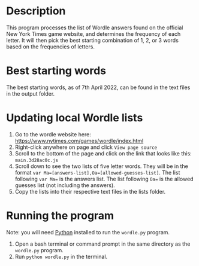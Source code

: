 # Description

This program processes the list of Wordle answers found on the official New York Times game website, and determines the frequency of each letter. It will then pick the best starting combination of 1, 2, or 3 words based on the frequencies of letters.

# Best starting words

The best starting words, as of 7th April 2022, can be found in the text files in the output folder.

# Updating local Wordle lists

1. Go to the wordle website here: https://www.nytimes.com/games/wordle/index.html
2. Right-click anywhere on page and click `View page source`
3. Scroll to the bottom of the page and click on the link that looks like this: `main.3d28ac0c.js`
4. Scroll down to see the two lists of five letter words. They will be in the format `var Ma=[answers-list],Oa=[allowed-guesses-list]`. The list following `var Ma=` is the answers list. The list following `Oa=` is the allowed guesses list (not including the answers).
5. Copy the lists into their respective text files in the lists folder.

# Running the program

Note: you will need [Python](https://www.python.org/) installed to run the `wordle.py` program.

1. Open a bash terminal or command prompt in the same directory as the `wordle.py` program.
2. Run `python wordle.py` in the terminal.
